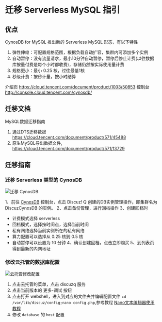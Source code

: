 # 迁移 Serverless MySQL 指引
## 优点
CynosDB for MySQL 推出新的 Serverless MySQL 形态，有以下特性

1. 弹性伸缩：可配置规格范围，根据负载自动扩容，集群内可添加多个实例
2. 自动暂停：没有流量请求，最小10分钟自动暂停，暂停后停止计费(以往数据库按量付费是每个小时都收费)，存储仍然按实际使用量计费
3. 规格更小：最小 0.25 核，过往最低1核
4. 秒级计费：按秒计量，按小时结算

介绍页 https://cloud.tencent.com/document/product/1003/50853
控制台 http://console.cloud.tencent.com/cynosdb/

## 迁移文档
MySQL数据迁移指南
1. 通过DTS迁移数据 https://cloud.tencent.com/document/product/571/45488
2. 原生MySQL导出数据文件,  https://cloud.tencent.com/document/product/571/13729

## 迁移指南
### 迁移 Serverless 类型的 CynosDB 
![迁移 CynosDB](https://main.qcloudimg.com/raw/6e2352a8dd1fb210ba153f534a4673a6.jpg)

1、前往 [CynosDB](https://console.cloud.tencent.com/cynosdb) 控制台，点击 Discuz! Q 创建的DB实例管理操作，即集群名为 DiscuzCynosDB 的实例。
2、点击备份管理，进行回档操作
3、创建回档时
- 计费模式选择 serverless
- 回档模式，选择按时间点，选择当前时间
- 私有网络选择当前实例所在的私有网络
- 算力配置可以选择从 0.25 核到 0.5 核
- 自动暂停可以设置为 10 分钟
4、确认创建回档，点击立即购买
5、到列表页得到最新的内网地址

### 修改云托管的数据库配置
![云托管修改配置](https://main.qcloudimg.com/raw/3841e3fa76fd6703eb9eb1cf1ac33093.jpg)

1. 点击云托管的菜单，点击 discuzq 服务
2. 点击当前版本的 更多-调试 按钮
3. 点击打开 webshell，进入到对应的文件夹并编辑配置文件 `cd /var/lib/discuz/config;nano config.php`,参考教程 [Nano文本编辑器使用教程](https://cloud.tencent.com/developer/article/1187038)
4. 修改 `database` 的 `host` 配置